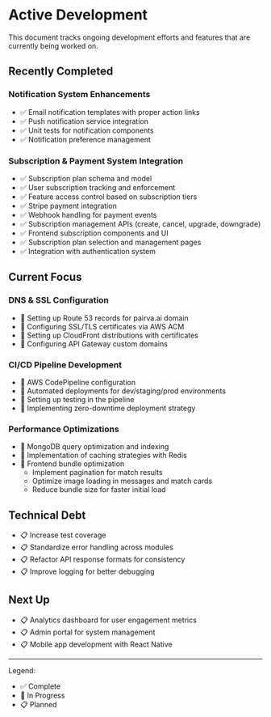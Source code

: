 # Active Development

This document tracks ongoing development efforts and features that are currently being worked on.

## Recently Completed

### Notification System Enhancements
- ✅ Email notification templates with proper action links
- ✅ Push notification service integration
- ✅ Unit tests for notification components
- ✅ Notification preference management

### Subscription & Payment System Integration
- ✅ Subscription plan schema and model
- ✅ User subscription tracking and enforcement
- ✅ Feature access control based on subscription tiers
- ✅ Stripe payment integration
- ✅ Webhook handling for payment events
- ✅ Subscription management APIs (create, cancel, upgrade, downgrade)
- ✅ Frontend subscription components and UI
- ✅ Subscription plan selection and management pages
- ✅ Integration with authentication system

## Current Focus

### DNS & SSL Configuration
- 🔄 Setting up Route 53 records for pairva.ai domain
- 🔄 Configuring SSL/TLS certificates via AWS ACM
- 🔄 Setting up CloudFront distributions with certificates
- 🔄 Configuring API Gateway custom domains

### CI/CD Pipeline Development
- 🔄 AWS CodePipeline configuration
- 🔄 Automated deployments for dev/staging/prod environments
- 🔄 Setting up testing in the pipeline
- 🔄 Implementing zero-downtime deployment strategy

### Performance Optimizations
- 🔄 MongoDB query optimization and indexing
- 🔄 Implementation of caching strategies with Redis
- 🔄 Frontend bundle optimization
  - Implement pagination for match results
  - Optimize image loading in messages and match cards
  - Reduce bundle size for faster initial load

## Technical Debt
- 📋 Increase test coverage
- 📋 Standardize error handling across modules
- 📋 Refactor API response formats for consistency
- 📋 Improve logging for better debugging

## Next Up
- 📋 Analytics dashboard for user engagement metrics
- 📋 Admin portal for system management
- 📋 Mobile app development with React Native

---

Legend:
- ✅ Complete
- 🔄 In Progress
- 📋 Planned
